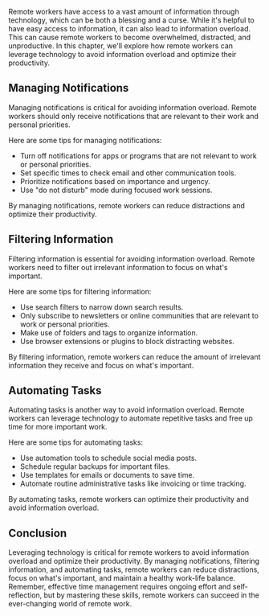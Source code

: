 
Remote workers have access to a vast amount of information through technology, which can be both a blessing and a curse. While it's helpful to have easy access to information, it can also lead to information overload. This can cause remote workers to become overwhelmed, distracted, and unproductive. In this chapter, we'll explore how remote workers can leverage technology to avoid information overload and optimize their productivity.

Managing Notifications
----------------------

Managing notifications is critical for avoiding information overload. Remote workers should only receive notifications that are relevant to their work and personal priorities.

Here are some tips for managing notifications:

- Turn off notifications for apps or programs that are not relevant to work or personal priorities.
- Set specific times to check email and other communication tools.
- Prioritize notifications based on importance and urgency.
- Use "do not disturb" mode during focused work sessions.

By managing notifications, remote workers can reduce distractions and optimize their productivity.

Filtering Information
---------------------

Filtering information is essential for avoiding information overload. Remote workers need to filter out irrelevant information to focus on what's important.

Here are some tips for filtering information:

- Use search filters to narrow down search results.
- Only subscribe to newsletters or online communities that are relevant to work or personal priorities.
- Make use of folders and tags to organize information.
- Use browser extensions or plugins to block distracting websites.

By filtering information, remote workers can reduce the amount of irrelevant information they receive and focus on what's important.

Automating Tasks
----------------

Automating tasks is another way to avoid information overload. Remote workers can leverage technology to automate repetitive tasks and free up time for more important work.

Here are some tips for automating tasks:

- Use automation tools to schedule social media posts.
- Schedule regular backups for important files.
- Use templates for emails or documents to save time.
- Automate routine administrative tasks like invoicing or time tracking.

By automating tasks, remote workers can optimize their productivity and avoid information overload.

Conclusion
----------

Leveraging technology is critical for remote workers to avoid information overload and optimize their productivity. By managing notifications, filtering information, and automating tasks, remote workers can reduce distractions, focus on what's important, and maintain a healthy work-life balance. Remember, effective time management requires ongoing effort and self-reflection, but by mastering these skills, remote workers can succeed in the ever-changing world of remote work.
